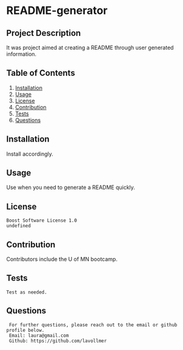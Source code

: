 
  # README-generator
  
  ## Project Description
  It was project aimed at creating a README through user generated information.

  ## Table of Contents
  1. [Installation](#installation)
  2. [Usage](#usage)
  3. [License](#license)
  4. [Contribution](#contribution)
  5. [Tests](#tests)
  6. [Questions](#questions)

  <a id="installation"></a>
  ## Installation 
 Install accordingly.

  <a id="usage"></a>
  ## Usage 
  Use when you need to generate a README quickly.

  <a id="license"></a>
  ## License
    Boost Software License 1.0
    undefined

  <a id="contribution"></a>
  ## Contribution
   Contributors include the U of MN bootcamp.

  <a id="tests"></a>
  ## Tests
    Test as needed.

  <a id="questions"></a>
  ## Questions
     For further questions, please reach out to the email or github profile below. 
     Email: laura@gmail.com
     Github: https://github.com/lavollmer
